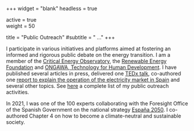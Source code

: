 +++
widget = "blank"
headless = true

active = true  
weight = 50  

title = "Public Outreach"
#subtitle = " ..."
+++

I participate in various initiatives and platforms aimed at fostering an informed and rigorous public debate on the energy transition. I am a member of the [Critical Energy Observatory](https://observatoriocriticodelaenergia.org/), the [Renewable Energy Foundation](https://fundacionrenovables.org/) and [ONGAWA, Technology for Human Development](https://ongawa.org/).
I have published several articles in press, delivered one [TEDx talk](https://www.youtube.com/watch?v=hh4RspPF6Ew), co-authored one [report to explain the operation of the electricity market in Spain](http://observatoriocriticodelaenergia.org/files_download/Entiende_el_mercado_electrico.pdf) and several other topics. See [here](uploads/Public_Outreach_Marta_Victoria.pdf) a complete list of my public outreach activities.

In 2021, I was one of the 100 experts collaborating with the Foresight Office of the Spanish Government on the national strategy [España 2050](https://www.lamoncloa.gob.es/presidente/actividades/Documents/2021/200521-Estrategia_Espana_2050.pdf ). I co-authored Chapter 4 on how to become a climate-neutral and sustainable society.




